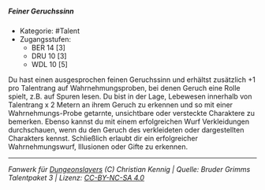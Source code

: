 <!---
Dies ist ein Fanwerk für DUNGEONSLAYERS (C) von Christian Kennig

Quellen:      [Bruder Grimms Talentpaket 3](https://www.f-space.de/ds4/downloads.html)
              [Talentbeschreibungen](https://www.f-space.de/ds4/tools-talentcards.html)
License:      [CC-BY-NC-SA 4.0](https://creativecommons.org/licenses/by-nc-sa/4.0/deed.de)
Richtlinien:  [Fanwerkrichtlinien](https://www.dungeonslayers.net/fanwerk-richtlinien/)
Autor:        Zauberlehrling
-->

  
##### Feiner Geruchssinn  
- Kategorie: #Talent  
- Zugangsstufen:  
  - BER 14 [3]  
  - DRU 10 [3]  
  - WDL 10 [5]  

Du hast einen ausgesprochen feinen Geruchssinn und erhältst zusätzlich +1 pro Talentrang auf Wahrnehmungsproben, bei denen Geruch eine Rolle spielt, z.B. auf Spuren lesen. Du bist in der Lage, Lebewesen innerhalb von Talentrang x 2 Metern an ihrem Geruch zu erkennen und so mit einer Wahrnehmungs-Probe getarnte, unsichtbare oder versteckte Charaktere zu bemerken. Ebenso kannst du mit einem erfolgreichen Wurf Verkleidungen durchschauen, wenn du den Geruch des verkleideten oder dargestellten Charakters kennst. Schließlich erlaubt dir ein erfolgreicher Wahrnehmungswurf, Illusionen oder Gifte zu erkennen.


___  
*Fanwerk für [Dungeonslayers](https://www.dungeonslayers.net/) (C) Christian Kennig | Quelle: Bruder Grimms Talentpaket 3 | Lizenz: [CC-BY-NC-SA 4.0](https://creativecommons.org/licenses/by-nc-sa/4.0/deed.de)*  